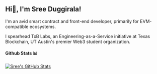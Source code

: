 <h2> Hi👋, I'm Sree Duggirala! </h2>

I'm an avid smart contract and front-end developer, primarily for EVM-compatible ecosystems. 

I spearhead TxB Labs, an Engineering-as-a-Service initiative at Texas Blockchain, UT Austin's premier Web3 student organization.

#### Github Stats 📊

[![Sree's GitHub Stats](https://github-readme-stats.vercel.app/api?username=sreeduggirala)](https://github.com/anuraghazra/github-readme-stats)
